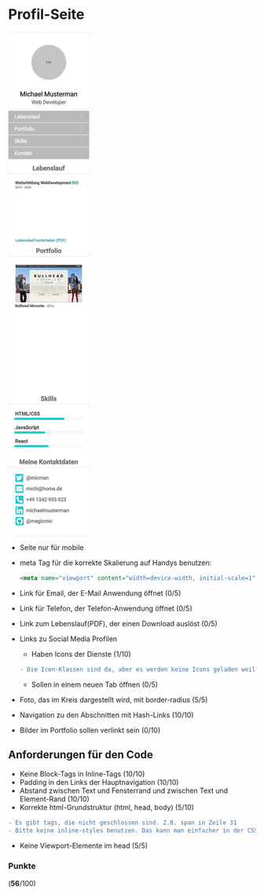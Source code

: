 # Profil-Seite

![layout](drafts/page.png "Portfolio Seite")

- Seite nur für mobile
- meta Tag für die korrekte Skalierung auf Handys benutzen:
  ```html
  <meta name="viewport" content="width=device-width, initial-scale=1">
  ```
- Link für Email, der E-Mail Anwendung öffnet (0/5)
- Link für Telefon, der Telefon-Anwendung öffnet (0/5)
- Link zum Lebenslauf(PDF), der einen Download auslöst (0/5)
- Links zu Social Media Profilen
  - Haben Icons der Dienste (1/10)
  ```diff
  - Die Icon-Klassen sind da, aber es werden keine Icons geladen weil das css von Fontawesome nicht integriert wurde
  ```
  - Sollen in einem neuen Tab öffnen (0/5)
  
- Foto, das im Kreis dargestellt wird, mit border-radius (5/5)
- Navigation zu den Abschnitten mit Hash-Links (10/10)
- Bilder im Portfolio sollen verlinkt sein (0/10)

## Anforderungen für den Code
- Keine Block-Tags in Inline-Tags (10/10)
- Padding in den Links der Hauptnavigation (10/10)
- Abstand zwischen Text und Fensterrand und zwischen Text und Element-Rand (10/10)
- Korrekte html-Grundstruktur (html, head, body) (5/10)
```diff
- Es gibt tags, die nicht geschlossen sind. Z.B. span in Zeile 31
- Bitte keine inline-styles benutzen. Das kann man einfacher in der CSS-Datei definieren.
```
- Keine Viewport-Elemente im head (5/5)

### Punkte
(**56**/100)
